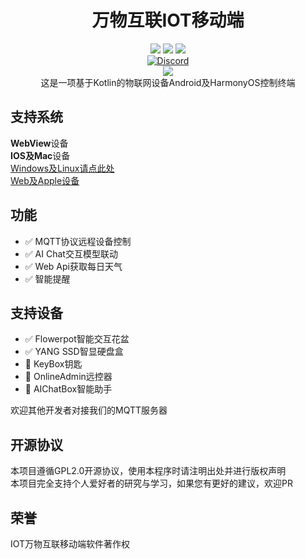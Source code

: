 <div align="center">
    <h1>万物互联IOT移动端</h1>
    <img src="https://img.shields.io/github/license/JasonYANG170/IOTConnect-Android?label=License&style=for-the-badge">
    <img src="https://img.shields.io/github/commit-activity/w/JasonYANG170/IOTConnect-Android?style=for-the-badge">
<img src="https://img.shields.io/github/languages/count/JasonYANG170/IOTConnect-Android?logo=Kotlin&style=for-the-badge">
	<br>
    	<a href="https://discord.com/invite/az3ceRmgVe"><img alt="Discord" src="https://img.shields.io/discord/978108215499816980?style=social&logo=discord&label=echosec"></a>
  <br>
<img src="https://github.com/JasonYANG170/IOTConnect-Android/assets/39414350/85c7d1e4-dc12-4d32-8c63-7cf609b187e3">

<br>	
这是一项基于Kotlin的物联网设备Android及HarmonyOS控制终端

<br>

</div>

## 支持系统
**WebView**设备  
**IOS及Mac**设备  
[Windows及Linux请点此处](https://github.com/JasonYANG170/IOTConnect-PC)  
[Web及Apple设备](https://github.com/JasonYANG170/IOTConnect-Web)


## 功能
- ✅ MQTT协议远程设备控制
- ✅ AI Chat交互模型联动
- ✅ Web Api获取每日天气
- ✅ 智能提醒

## 支持设备
- ✅ Flowerpot智能交互花盆  
- ✅ YANG SSD智显硬盘盒
- 🚧 KeyBox钥匙
- 🚧 OnlineAdmin远控器
- 🚧 AIChatBox智能助手
  
欢迎其他开发者对接我们的MQTT服务器
## 开源协议
本项目遵循GPL2.0开源协议，使用本程序时请注明出处并进行版权声明  
本项目完全支持个人爱好者的研究与学习，如果您有更好的建议，欢迎PR

## 荣誉  
IOT万物互联移动端软件著作权





